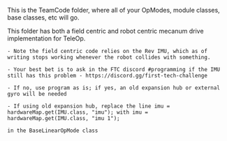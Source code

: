 This is the TeamCode folder, where all of your OpModes, module classes, base classes, etc will go.

This folder has both a field centric and robot centric mecanum drive implementation for TeleOp. 

    - Note the field centric code relies on the Rev IMU, which as of writing stops working whenever the robot collides with something.
    
    - Your best bet is to ask in the FTC discord #programming if the IMU still has this problem - https://discord.gg/first-tech-challenge
    
    - If no, use program as is; if yes, an old expansion hub or external gyro will be needed
    
    - If using old expansion hub, replace the line imu = hardwareMap.get(IMU.class, "imu"); with imu = hardwareMap.get(IMU.class, "imu 1");
    
    in the BaseLinearOpMode class
